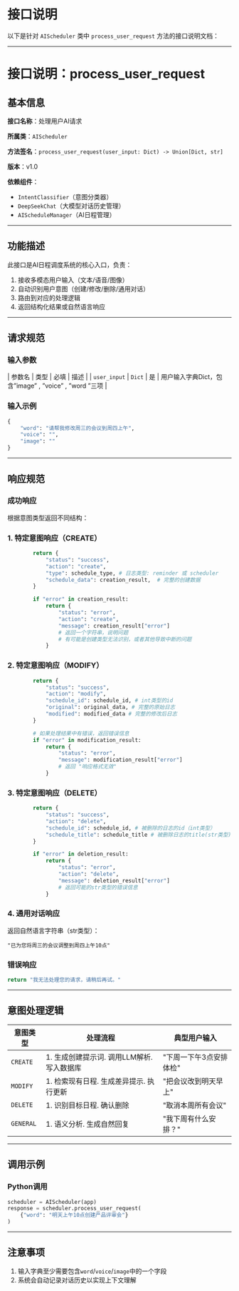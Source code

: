 # 接口说明

以下是针对 `AIScheduler` 类中 `process_user_request` 方法的接口说明文档：

---

# 接口说明：process_user_request

## 基本信息

**接口名称**：处理用户AI请求

**所属类**：`AIScheduler`

**方法签名**：`process_user_request(user_input: Dict) -> Union[Dict, str]`

**版本**：v1.0

**依赖组件**：

- `IntentClassifier`（意图分类器）
- `DeepSeekChat`（大模型对话历史管理）
- `AIScheduleManager`（AI日程管理）

---

## 功能描述

此接口是AI日程调度系统的核心入口，负责：

1. 接收多模态用户输入（文本/语音/图像）
2. 自动识别用户意图（创建/修改/删除/通用对话）
3. 路由到对应的处理逻辑
4. 返回结构化结果或自然语言响应

---

## 请求规范

### 输入参数

| 参数名       | 类型    | 必填 | 描述 |
| `user_input` | `Dict` |   是 | 用户输入字典Dict，包含”image” , ”voice” , ”word ”三项 |

### 输入示例

```python
{
    "word": "请帮我修改周三的会议到周四上午",
    "voice": "", 
    "image": "" 
}

```

---

## 响应规范

### 成功响应

根据意图类型返回不同结构：

### 1. 特定意图响应（CREATE）

```python
        return {
            "status": "success",
            "action": "create",
            "type": schedule_type, # 日志类型: reminder 或 scheduler
            "schedule_data": creation_result,  # 完整的创建数据
        }
```

```python
        if "error" in creation_result:
            return {
                "status": "error",
                "action": "create",
                "message": creation_result["error"] 
                # 返回一个字符串，说明问题
                # 有可能是创建类型无法识别，或者其他导致中断的问题
            }
```

### 2. 特定意图响应（MODIFY）

```python
        return {
            "status": "success",
            "action": "modify",
            "schedule_id": schedule_id, # int类型的id
            "original": original_data, # 完整的原始日志
            "modified": modified_data # 完整的修改后日志
        }
```

```python
        # 如果处理结果中有错误，返回错误信息
        if "error" in modification_result:
            return {
                "status": "error",
                "message": modification_result["error"]
                # 返回 "响应格式无效"
            }
```

### 3. 特定意图响应（DELETE）

```python
        return {
            "status": "success",
            "action": "delete",
            "schedule_id": schedule_id, # 被删除的日志的id（int类型）
            "schedule_title": schedule_title # 被删除日志的title(str类型)
        }
```

```python
        if "error" in deletion_result:
            return {
                "status": "error",
                "action": "delete",
                "message": deletion_result["error"]
                # 返回可能的str类型的错误信息
            }
```

### 4. 通用对话响应

返回自然语言字符串（str类型）：

```
"已为您将周三的会议调整到周四上午10点"

```

### 错误响应

```python
return "我无法处理您的请求，请稍后再试。"
```

---

## 意图处理逻辑

| 意图类型  | 处理流程 | 典型用户输入 |
| --- | --- | --- |
| `CREATE` | 1. 生成创建提示词. 调用LLM解析. 写入数据库 | "下周一下午3点安排体检" |
| `MODIFY` | 1. 检索现有日程. 生成差异提示. 执行更新 | "把会议改到明天早上" |
| `DELETE` | 1. 识别目标日程. 确认删除 | "取消本周所有会议" |
| `GENERAL` | 1. 语义分析. 生成自然回复 | "我下周有什么安排？" |

---

## 调用示例

### Python调用

```python
scheduler = AIScheduler(app)
response = scheduler.process_user_request(
    {"word": "明天上午10点创建产品评审会"}
)

```

---

## 注意事项

1. 输入字典至少需要包含`word`/`voice`/`image`中的一个字段
2. 系统会自动记录对话历史以实现上下文理解